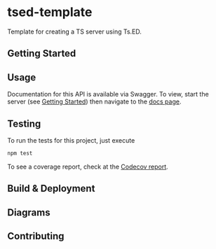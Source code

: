 # tsed-template
<!--
Status Badges:
- [ ] Codecov
- [ ] CircleCI
-->

Template for creating a TS server using Ts.ED.

## Getting Started
<!-- What do I need to know if I've never used TypeScript/npm/Node before to get started? -->

## Usage
<!-- Documentation on how to use this project. -->
Documentation for this API is available via Swagger.  To view, start the server (see [Getting Started](#getting-started)) then navigate to the [docs page](http://localhost:3000/api-docs).

## Testing
To run the tests for this project, just execute

```bash
npm test
```

<!-- Make sure to update the link to point to the actual codecov report. -->
To see a coverage report, check at the [Codecov report](codecov.io).

## Build & Deployment
<!-- How is this project built and deployed.  If using tools, add links to this specific project. -->

## Diagrams
<!-- Have some useful diagrams to understand the project or its architecture?  Great!  Add it here. -->

## Contributing
<!-- Do you accept contributions?  Cool, let people know how to contribute to the project. -->